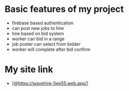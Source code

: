 # Basic features of my project

- firebase based authentication
- can post new jobs to hire
- hire based on bid system
- worker can bid in a range
- job poster can select from bidder
- worker will complete after bid confirm

# My site link

- [@https://wavehire-5ee55.web.app/]
